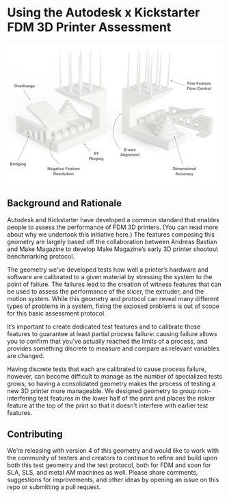 
# Using the Autodesk x Kickstarter FDM 3D Printer Assessment
![](./img/img.001.png)
## Background and Rationale
Autodesk and Kickstarter have developed a common standard that enables people to assess the performance of FDM 3D printers. (You can read more about why we undertook this initiative here.) The features composing this geometry are largely based off the collaboration between Andreas Bastian and Make Magazine to develop Make Magazine’s early 3D printer shootout benchmarking protocol.

The geometry we’ve developed tests how well a printer’s hardware and software are calibrated to a given material by stressing the system to the point of failure.  The failures lead to the creation of witness features that can be used to assess the performance of the slicer, the extruder, and the motion system.  While this geometry and protocol can reveal many different types of problems in a system, fixing the exposed problems is out of scope for this basic assessment protocol.

It’s important to create dedicated test features and to calibrate those features to guarantee at least partial process failure: causing failure allows you to confirm that you’ve actually reached the limits of a process, and provides something discrete to measure and compare as relevant variables are changed.

Having discrete tests that each are calibrated to cause process failure, however, can become difficult to manage as the number of specialized tests grows, so having a consolidated geometry makes the process of testing a new 3D printer more manageable. We designed geometry to group non-interfering test features in the lower half of the print and places the riskier feature at the top of the print so that it doesn’t interfere with earlier test features.

## Contributing
We’re releasing with version 4 of this geometry and would like to work with the community of testers and creators to continue to refine and build upon both this test geometry and the test protocol, both for FDM and soon for SLA, SLS, and metal AM machines as well.  Please share comments, suggestions for improvements, and other ideas by opening an issue on this repo or submitting a pull request.  
